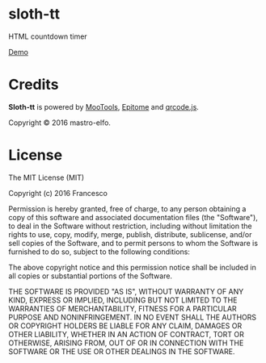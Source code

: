 # sloth-tt
HTML countdown timer

[Demo]( http://slothtt.altervista.org/  "Open Sloth-tt")

# Credits

**Sloth-tt** is powered by [MooTools](http://mootools.net "A compact Javascript framework"), [Epitome](http://epitome-mvc.github.io/Epitome/ "Epitome - MVC built on MooTools") and [qrcode.js](https://davidshimjs.github.io/qrcodejs/ "Cross-browser QRCode generator for javascript").

Copyright © 2016 mastro-elfo.

# License

The MIT License (MIT)

Copyright (c) 2016 Francesco

Permission is hereby granted, free of charge, to any person obtaining a copy
of this software and associated documentation files (the "Software"), to deal
in the Software without restriction, including without limitation the rights
to use, copy, modify, merge, publish, distribute, sublicense, and/or sell
copies of the Software, and to permit persons to whom the Software is
furnished to do so, subject to the following conditions:

The above copyright notice and this permission notice shall be included in all
copies or substantial portions of the Software.

THE SOFTWARE IS PROVIDED "AS IS", WITHOUT WARRANTY OF ANY KIND, EXPRESS OR
IMPLIED, INCLUDING BUT NOT LIMITED TO THE WARRANTIES OF MERCHANTABILITY,
FITNESS FOR A PARTICULAR PURPOSE AND NONINFRINGEMENT. IN NO EVENT SHALL THE
AUTHORS OR COPYRIGHT HOLDERS BE LIABLE FOR ANY CLAIM, DAMAGES OR OTHER
LIABILITY, WHETHER IN AN ACTION OF CONTRACT, TORT OR OTHERWISE, ARISING FROM,
OUT OF OR IN CONNECTION WITH THE SOFTWARE OR THE USE OR OTHER DEALINGS IN THE
SOFTWARE.
